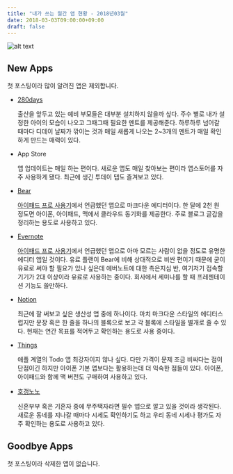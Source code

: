 ```yaml
---
title: "내가 쓰는 월간 앱 현황 - 2018년03월"
date: 2018-03-03T09:00:00+09:00
draft: false
---
```


![alt text](https://cdn-images-1.medium.com/max/1600/1*plNHIeKbBtjDj1ymI5yjGw.png)


 ## New Apps 
 
 첫 포스팅이라 많이 알려진 앱은 제외합니다. 
 
 * [280days](https://itunes.apple.com/kr/app/280days-%EB%B6%80%EB%B6%80%EA%B0%80-%EA%B3%B5%EC%9C%A0%ED%95%98%EB%8A%94-%EC%9E%84%EC%8B%A0-%EA%B8%B0%EB%A1%9D-%EC%9D%BC%EA%B8%B0/id995864179?mt=8)
 
    출산을 앞두고 있는 예비 부모들은 대부분 설치하지 않을까 싶다. 주수 별로 내가 설정한 아이의 모습이 나오고 그때그때 필요한 멘트를 제공해준다. 하루하루 넘어갈 때마다 디데이 날짜가 깎이는 것과 매일 새롭게 나오는 2~3개의 멘트가 매일 확인하게 만드는 매력이 있다. 
 * App Store
 
    앱 업데이트는 매일 하는 편이다. 새로운 앱도 매일 찾아보는 편이라 앱스토어를 자주 사용하게 됐다. 최근에 생긴 투데이 탭도 즐겨보고 있다.
 * [Bear](https://itunes.apple.com/us/app/bear/id1016366447?mt=8)
 
    [아이패드 프로 사용기](https://blog.starklee.kr/posts/use-ipad-pro-as-a-software-engineer/)에서 언급했던 앱으로 마크다운 에디터이다. 한 달에 2천 원 정도면 아이폰, 아이패드, 맥에서 클라우드 동기화를 제공한다. 주로 블로그 글감을 정리하는 용도로 사용하고 있다.
 * [Evernote](https://itunes.apple.com/kr/app/evernote/id281796108?mt=8)
 
    [아이패드 프로 사용기](https://blog.starklee.kr/posts/use-ipad-pro-as-a-software-engineer/)에서 언급했던 앱으로 아마 모르는 사람이 없을 정도로 유명한 에디터 앱일 것이다. 유료 플랜이 Bear에 비해 상대적으로 비싼 편이기 때문에 굳이 유료로 써야 할 필요가 있나 싶은데 에버노트에 대한 측은지심 반, 여기저기 접속할 기기가 2대 이상이라 유료로 사용하는 중이다. 회사에서 세미나를 할 때 프레젠테이션 기능도 쓸만하다. 
 * [Notion](https://itunes.apple.com/eg/app/notion-notes-tasks-wikis/id1232780281?mt=8)
 
    최근에 잘 써보고 싶은 생산성 앱 중에 하나이다. 마치 마크다운 스타일의 에디터스럽지만 문장 혹은 한 줄을 하나의 블록으로 보고 각 블록에 스타일을 별개로 줄 수 있다. 현재는 연간 목표를 적어두고 확인하는 용도로 사용 중이다.
 * [Things](https://itunes.apple.com/us/app/things-3/id904237743?mt=8)
 
    애플 계열의 Todo 앱 최강자이지 않나 싶다. 다만 가격이 문제 조금 비싸다는 점이 단점이긴 하지만 아이폰 기본 앱보다는 활용하는데 더 익숙한 점들이 있다. 아이폰, 아이패드와 함께 맥 버전도 구매하여 사용하고 있다.
 * [호갱노노](https://itunes.apple.com/kr/app/%ED%98%B8%EA%B0%B1%EB%85%B8%EB%85%B8/id1084799742?mt=8)
 
    신혼부부 혹은 기혼자 중에 무주택자라면 필수 앱으로 깔고 있을 것이라 생각된다. 새로운 동네를 지나갈 때마다 시세도 확인하기도 하고 우리 동네 시세나 평가도 자주 확인하는 용도로 사용하고 있다.
  
 ## Goodbye Apps
 
 첫 포스팅이라 삭제한 앱이 없습니다.